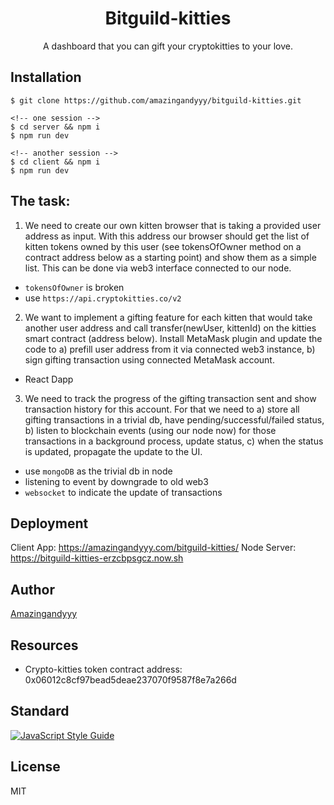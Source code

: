 <h1 align="center">
  Bitguild-kitties
</h1>
<p align="center">
A dashboard that you can gift your cryptokitties to your love.
</p>

## Installation

```command
$ git clone https://github.com/amazingandyyy/bitguild-kitties.git

<!-- one session -->
$ cd server && npm i
$ npm run dev

<!-- another session -->
$ cd client && npm i
$ npm run dev
```

## 


## The task:

1. We need to create our own kitten browser that is taking a provided user address as input. With this address our browser should get the list of kitten tokens owned by this user (see tokensOfOwner method on a contract address below as a starting point) and show them as a simple list. This can be done via web3 interface connected to our node.
  - `tokensOfOwner` is broken 
  - use `https://api.cryptokitties.co/v2`

2. We want to implement a gifting feature for each kitten that would take another user address and call transfer(newUser, kittenId) on the kitties smart contract (address below). Install MetaMask plugin and update the code to a) prefill user address from it via connected web3 instance, b) sign gifting transaction using connected MetaMask account.
  - React Dapp
3. We need to track the progress of the gifting transaction sent and show transaction history for this account. For that we need to a) store all gifting transactions in a trivial db, have pending/successful/failed status, b) listen to blockchain events (using our node now) for those transactions in a background process, update status, c) when the status is updated, propagate the update to the UI.
  - use `mongoDB` as the trivial db in node
  - listening to event by downgrade to old web3
  - `websocket` to indicate the update of transactions

## Deployment

Client App: https://amazingandyyy.com/bitguild-kitties/
Node Server: https://bitguild-kitties-erzcbpsgcz.now.sh

## Author

[Amazingandyyy](https://github.com/amazingandyyy)

## Resources

- Crypto-kitties token contract address: 0x06012c8cf97bead5deae237070f9587f8e7a266d


## Standard

[![JavaScript Style Guide](https://cdn.rawgit.com/standard/standard/master/badge.svg)](https://github.com/standard/standard)

## License
MIT